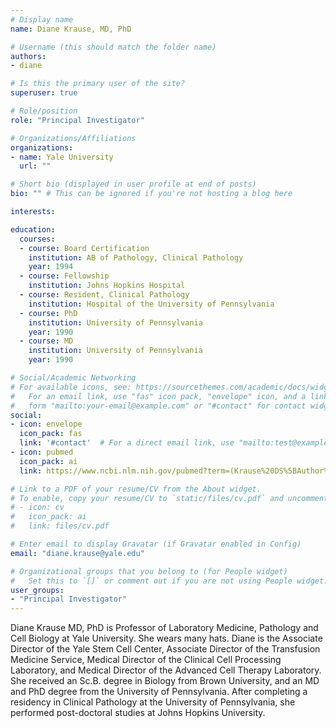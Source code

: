 ```yaml
---
# Display name
name: Diane Krause, MD, PhD

# Username (this should match the folder name)
authors:
- diane

# Is this the primary user of the site?
superuser: true

# Role/position
role: "Principal Investigator"

# Organizations/Affiliations
organizations:
- name: Yale University
  url: ""

# Short bio (displayed in user profile at end of posts)
bio: "" # This can be ignored if you're not hosting a blog here

interests:

education:
  courses:
  - course: Board Certification
    institution: AB of Pathology, Clinical Pathology
    year: 1994
  - course: Fellowship
    institution: Johns Hopkins Hospital
  - course: Resident, Clinical Pathology
    institution: Hospital of the University of Pennsylvania
  - course: PhD
    institution: University of Pennsylvania
    year: 1990
  - course: MD
    institution: University of Pennsylvania
    year: 1990

# Social/Academic Networking
# For available icons, see: https://sourcethemes.com/academic/docs/widgets/#icons
#   For an email link, use "fas" icon pack, "envelope" icon, and a link in the
#   form "mailto:your-email@example.com" or "#contact" for contact widget.
social:
- icon: envelope
  icon_pack: fas
  link: '#contact'  # For a direct email link, use "mailto:test@example.org".
- icon: pubmed
  icon_pack: ai
  link: https://www.ncbi.nlm.nih.gov/pubmed?term=(Krause%20DS%5BAuthor%5D)%20AND%20Yale%5BAffiliation%5D

# Link to a PDF of your resume/CV from the About widget.
# To enable, copy your resume/CV to `static/files/cv.pdf` and uncomment the lines below.  
# - icon: cv
#   icon_pack: ai
#   link: files/cv.pdf

# Enter email to display Gravatar (if Gravatar enabled in Config)
email: "diane.krause@yale.edu"

# Organizational groups that you belong to (for People widget)
#   Set this to `[]` or comment out if you are not using People widget.  
user_groups:
- "Principal Investigator"
---
```


Diane Krause MD, PhD is Professor of Laboratory Medicine, Pathology and Cell Biology at Yale University. She wears many hats. Diane is the Associate Director of the Yale Stem Cell Center, Associate Director of the Transfusion Medicine Service, Medical Director of the Clinical Cell Processing Laboratory, and Medical Director of the Advanced Cell Therapy Laboratory.  She received an Sc.B. degree in Biology from Brown University, and an MD and PhD degree from the University of Pennsylvania. After completing a residency in Clinical Pathology at the University of Pennsylvania, she performed post-doctoral studies at Johns Hopkins University.

